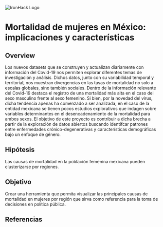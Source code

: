 ![IronHack Logo](https://s3-eu-west-1.amazonaws.com/ih-materials/uploads/upload_d5c5793015fec3be28a63c4fa3dd4d55.png)

# Mortalidad de mujeres en México: implicaciones y características

## Overview
Los nuevos datasets que se construyen y actualizan diariamente con información del Covid-19 nos permiten explorar diferentes temas de investigación y análisis. Dichos datos, junto con su variabilidad temporal y territorial, nos muestran divergencias en las tasas de mortalidad no solo a escalas globales, sino también sociales. Dentro de la información relevante del Covid-19 destaca el registro de una mortalidad más alta en el caso del sexo masculino frente al sexo femenino. Si bien, por la novedad del virus, dicha tendencia apenas ha comenzado a ser analizada, en el caso de la entidad mexicana se tienen pocos estudios explorativos que indagen sobre variables determinantes en el desencadenamiento de la mortalidad para ambos sexos. El objetivo de este proyecto es contribuir a dicha brecha a partir de la exploración de datos abiertos buscando identifcar patrones entre enfermedades crónico-degenerativas y características demográficas bajo un enfoque de género.

## Hipótesis
Las causas de mortalidad en la población femenina mexicana pueden clusterizarse por regiones. 

## Objetivo
Crear una herramienta que permita visualizar las principales causas de mortalidad en mujeres por región que sirva como referencia para la toma de decisiones en política pública.

## Referencias
